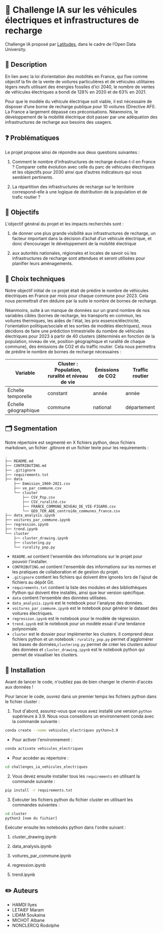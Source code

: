 # 🚙 Challenge IA sur les véhicules électriques et infrastructures de recharge  
Challenge IA proposé par [Latitudes](https://latitudes.notion.site/Pr-sentation-des-projets-de-l-Open-Data-University-5abab2bb9a6e453d817fe6bdf3806413), dans le cadre de l’Open Data University.

## :page_facing_up: Description
En lien avec la loi d’orientation des mobilités en France, qui fixe comme objectif la fin de la vente de voitures particulières et de véhicules utilitaires légers neufs utilisant des énergies fossiles d’ici 2040, le nombre de ventes de véhicules électriques a bondi de 128% en 2020 et de 63% en 2021.

Pour que le modèle du véhicule électrique soit viable, il est nécessaire de disposer d’une borne de recharge publique pour 10 voitures (Directive AFI). La France a largement dépassé ces préconisations. Néanmoins, le développement de la mobilité électrique doit passer par une adéquation des infrastructures de recharge aux besoins des usagers.

## ❓ Problématiques
Le projet propose ainsi de répondre aux deux questions suivantes :

1. Comment le nombre d’infrastructures de recharge évolue-t-il en France ? Comparer cette évolution avec celle du parc de véhicules électriques et les objectifs pour 2030 ainsi que d’autres indicateurs qui vous semblent pertinents.

2. La répartition des infrastructures de recharge sur le territoire correspond-elle à une logique de distribution de la population et de trafic routier ? 

## 🎯 Objectifs
L’objectif général du projet et les impacts recherchés sont :

1. de donner une plus grande visibilité aux infrastructures de recharge, un facteur important dans la décision d’achat d’un véhicule électrique, et donc d’encourager le développement de la mobilité électrique

2. aux autorités nationales, régionales et locales de savoir où les infrastructures de recharge sont attendues et seront utilisées pour planifier leurs aménagements. 

## 🤔 Choix techniques
Notre objectif initial de ce projet était de prédire le nombre de véhicules électriques en France par mois pour chaque commune pour 2023. Cela nous permettrait d'en déduire par la suite le nombre de bornes de recharge.

Néanmoins, suite à un manque de données sur un grand nombre de nos variables cibles (bornes de recharge, les transports en commun, les voitures thermiques, les aides de l'état, les prix essence/électricité, l'orientation politique/sociale et les sorties de modèles électriques), nous décidons de faire une prédiction trimestrielle du nombre de véhicules électriques pour 2023 à partir de 40 clusters (déterminés en fonction de la population, niveau de vie, position géographique et ruralité de chaque commune), des émissions de CO2 et du traffic routier. Cela nous permettra de prédire le nombre de bornes de recharge nécessaires :

| Variable | Cluster : Population, ruralité et niveau de vie | Émissions de CO2 | Traffic routier |
|---|---|---|---|
| Échelle temporelle | constant | année | année |
| Échelle géographique | commune | national | département |

## :card_index_dividers: Segmentation
Notre répertoire est segmenté en X fichiers python, deux fichiers markdown, un fichier .gitinore et un fichier texte pour les requirements :

```bash 
.
├── README.md 
├── CONTRIBUTING.md
├── .gitignore
├── requirements.txt 
├── data 
    ├── Emmision_1960-2021.csv
    ├── ve_par_commune.csv
    └── cluster
        ├── CSV_Pop.csv
        ├── CSV_ruralité.csv
        ├── FRANCE_COMMUNE_NIVEAU_DE_VIE-FIGARO.csv
        └── GEO_TER_ADE_centroide_communes_france.csv
├── data_analysis.ipynb
├── voitures_par_commune.ipynb
├── regression.ipynb
├── trend.ipynb
└── cluster
    ├── cluster_drawing.ipynb
    ├── clustering.py
    └── rurality_pop.py
```

- ``README.md`` contient l'ensemble des informations sur le projet pour pouvoir l'installer.
- ``CONTRIBUTING.md`` contient l'ensemble des informations sur les normes et les pratiques de collaboration et de gestion du projet.
- ``.gitignore`` contient les fichiers qui doivent être ignorés lors de l'ajout de fichiers au dépôt Git.
- ``requirements.txt`` contient la liste des modules et des bibliothèques Python qui doivent être installés, ainsi que leur version spécifique.
- ``data`` contient l'ensemble des données utilisées.
- ``data_analysis.ipynb`` est le notebook pour l'analyse des données.
- ``voitures_par_commune.ipynb`` est le notebook pour générer le dataset des voitures électriques.
- ``regression.ipynb`` est le notebook pour le modèle de régression.
- ``trend.ipynb`` est le notebook pour un modèle essai d'une tendance polynomiale.
- ``cluster`` est le dossier pour implémenter les clusters. Il comprend deux fichiers python et un notebook : ``rurality_pop.py`` permet d'agglomérer les bases de données,``clustering.py`` permet de créer les clusters autour des données et ``cluster_drawing.ipynb`` est le notebook python qui permet de visualiser les clusters.

## :wrench: Installation
Avant de lancer le code, n'oubliez pas de bien changer le chemin d'accès aux données !

Pour lancer le code, ouvrez dans un premier temps les fichiers python dans le fichier cluster :

1. Tout d'abord, assurez-vous que vous avez installé une version `python` supérieure à 3.9. Nous vous conseillons un environnement conda avec la commande suivante : 
```bash
conda create --name vehicules_electriques python=3.9
```
- Pour activer l'environnement :
```bash
conda activate vehicules_electriques
```
- Pour accéder au répertoire : 
```bash
cd challenges_ia_vehicules_electriques
```

2. Vous devez ensuite installer tous les `requirements` en utilisant la commande suivante :
```bash
pip install -r requirements.txt
```

3. Exécuter les fichiers python du fichier cluster en utilisant les commandes suivantes :
```bash
cd cluster
python3 [nom du fichier]
```


Exécuter ensuite les notebooks python dans l'ordre suivant : 

1. cluster_drawing.ipynb

2. data_analysis.ipynb

3. voitures_par_commune.ipynb

4. regression.ipynb

5. trend.ipynb


## :pencil2: Auteurs
- HAMDI Ilyes  
- LETAIEF Maram
- LIDAM Soukaina  
- MICHOT Albane
- NONCLERCQ Rodolphe